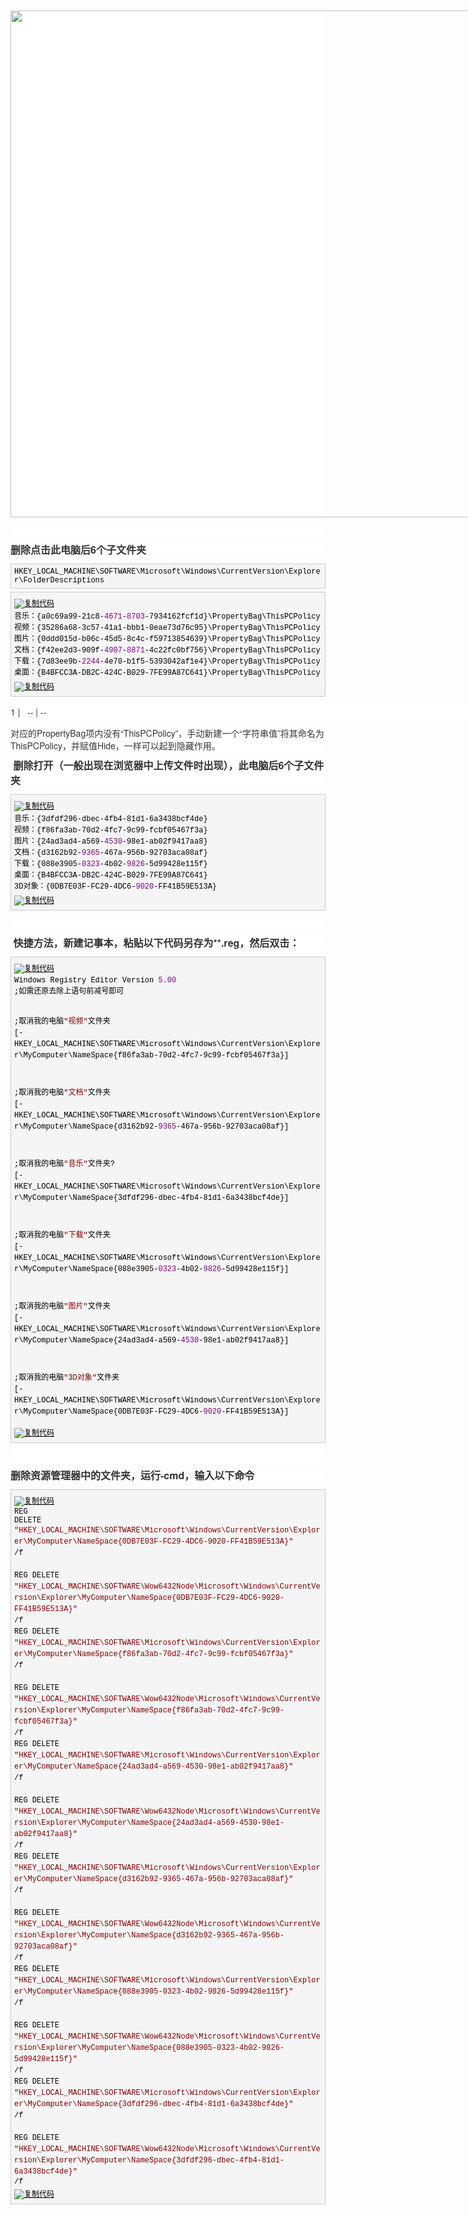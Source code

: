 <html>
<body>
<!--StartFragment--><p style="margin: 10px auto; padding: 0px; text-indent: 0px; color: rgb(51, 51, 51); font-family: &quot;PingFang SC&quot;, &quot;Microsoft YaHei&quot;, &quot;Helvetica Neue&quot;, Helvetica, Arial, sans-serif; font-size: 14px; font-style: normal; font-variant-ligatures: normal; font-variant-caps: normal; font-weight: 400; letter-spacing: normal; orphans: 2; text-align: start; text-transform: none; widows: 2; word-spacing: 0px; -webkit-text-stroke-width: 0px; white-space: normal; background-color: rgb(255, 255, 255); text-decoration-thickness: initial; text-decoration-style: initial; text-decoration-color: initial;"><img src="https://img2024.cnblogs.com/blog/1262590/202403/1262590-20240330051926224-952875109.png" alt="" width="811" height="332" loading="lazy" class="medium-zoom-image" style="margin: 0px; padding: 0px; border: none; max-width: 800px; height: auto; cursor: zoom-in; transition: transform 300ms cubic-bezier(0.2, 0, 0.2, 1) 0s !important;"></p><p style="margin: 10px auto; padding: 0px; text-indent: 0px; color: rgb(51, 51, 51); font-family: &quot;PingFang SC&quot;, &quot;Microsoft YaHei&quot;, &quot;Helvetica Neue&quot;, Helvetica, Arial, sans-serif; font-size: 14px; font-style: normal; font-variant-ligatures: normal; font-variant-caps: normal; font-weight: 400; letter-spacing: normal; orphans: 2; text-align: start; text-transform: none; widows: 2; word-spacing: 0px; -webkit-text-stroke-width: 0px; white-space: normal; background-color: rgb(255, 255, 255); text-decoration-thickness: initial; text-decoration-style: initial; text-decoration-color: initial;"> </p><h3 style="margin: 10px 0px; padding: 0px; font-size: 16px; font-weight: bold; line-height: 1.5; color: rgb(51, 51, 51); font-family: &quot;PingFang SC&quot;, &quot;Microsoft YaHei&quot;, &quot;Helvetica Neue&quot;, Helvetica, Arial, sans-serif; font-style: normal; font-variant-ligatures: normal; font-variant-caps: normal; letter-spacing: normal; orphans: 2; text-align: start; text-indent: 0px; text-transform: none; widows: 2; word-spacing: 0px; -webkit-text-stroke-width: 0px; white-space: normal; background-color: rgb(255, 255, 255); text-decoration-thickness: initial; text-decoration-style: initial; text-decoration-color: initial;">删除点击此电脑后6个子文件夹</h3><div class="cnblogs_code" style="margin: 5px 0px; padding: 5px; background-color: rgb(245, 245, 245); border: 1px solid rgb(204, 204, 204); overflow: auto; color: rgb(0, 0, 0); font-family: &quot;Courier New&quot; !important; font-size: 12px !important; font-style: normal; font-variant-ligatures: normal; font-variant-caps: normal; font-weight: 400; letter-spacing: normal; orphans: 2; text-align: start; text-indent: 0px; text-transform: none; widows: 2; word-spacing: 0px; -webkit-text-stroke-width: 0px; white-space: normal; text-decoration-thickness: initial; text-decoration-style: initial; text-decoration-color: initial;"><pre style="margin: 0px; padding: 0px; transition-duration: 0.2s; transition-property: background, font-size, border-color, border-radius, border-width, padding, margin, color; overflow: auto; font-family: &quot;Courier New&quot;, serif; font-size: 12px; overflow-wrap: break-word; white-space: pre-wrap;">HKEY_LOCAL_MACHINE\SOFTWARE\Microsoft\Windows\CurrentVersion\Explorer\FolderDescriptions</pre></div><div class="cnblogs_code" style="margin: 5px 0px; padding: 5px; background-color: rgb(245, 245, 245); border: 1px solid rgb(204, 204, 204); overflow: auto; color: rgb(0, 0, 0); font-family: &quot;Courier New&quot; !important; font-size: 12px !important; font-style: normal; font-variant-ligatures: normal; font-variant-caps: normal; font-weight: 400; letter-spacing: normal; orphans: 2; text-align: start; text-indent: 0px; text-transform: none; widows: 2; word-spacing: 0px; -webkit-text-stroke-width: 0px; white-space: normal; text-decoration-thickness: initial; text-decoration-style: initial; text-decoration-color: initial;"><div class="cnblogs_code_toolbar" style="margin: 5px 0px 0px; padding: 0px; background-color: rgb(245, 245, 245);"><span class="cnblogs_code_copy" style="margin: 0px; padding: 0px 5px 0px 0px; font-family: &quot;Courier New&quot;, serif; font-size: inherit; line-height: 1.5;"><a href="javascript:void(0);" onclick="copyCnblogsCode(this)" title="复制代码" style="margin: 0px; padding: 0px; color: rgb(0, 0, 0); text-decoration: underline; background-color: rgb(245, 245, 245) !important; border: none !important;"><img src="https://assets.cnblogs.com/images/copycode.gif" alt="复制代码" style="margin: 0px; padding: 0px; border: none !important; max-width: 800px; height: auto; background-color: rgb(245, 245, 245) !important;"></a></span></div><pre style="margin: 0px; padding: 0px; transition-duration: 0.2s; transition-property: background, font-size, border-color, border-radius, border-width, padding, margin, color; overflow: auto; font-family: &quot;Courier New&quot;, serif; font-size: 12px; overflow-wrap: break-word; white-space: pre-wrap;">音乐：{a0c69a99-21c8-<span style="margin: 0px; padding: 0px; font-family: &quot;Courier New&quot;, serif; font-size: inherit; line-height: 1.5; color: rgb(128, 0, 128);">4671</span>-<span style="margin: 0px; padding: 0px; font-family: &quot;Courier New&quot;, serif; font-size: inherit; line-height: 1.5; color: rgb(128, 0, 128);">8703</span>-<span style="margin: 0px; padding: 0px; font-family: &quot;Courier New&quot;, serif; font-size: inherit; line-height: 1.5; color: rgb(0, 0, 0);">7934162fcf1d}\PropertyBag\ThisPCPolicy
视频：{35286a68</span>-3c57-41a1-bbb1-<span style="margin: 0px; padding: 0px; font-family: &quot;Courier New&quot;, serif; font-size: inherit; line-height: 1.5; color: rgb(0, 0, 0);">0eae73d76c95}\PropertyBag\ThisPCPolicy
图片：{0ddd015d</span>-b06c-45d5-8c4c-<span style="margin: 0px; padding: 0px; font-family: &quot;Courier New&quot;, serif; font-size: inherit; line-height: 1.5; color: rgb(0, 0, 0);">f59713854639}\PropertyBag\ThisPCPolicy
文档：{f42ee2d3</span>-909f-<span style="margin: 0px; padding: 0px; font-family: &quot;Courier New&quot;, serif; font-size: inherit; line-height: 1.5; color: rgb(128, 0, 128);">4907</span>-<span style="margin: 0px; padding: 0px; font-family: &quot;Courier New&quot;, serif; font-size: inherit; line-height: 1.5; color: rgb(128, 0, 128);">8871</span>-<span style="margin: 0px; padding: 0px; font-family: &quot;Courier New&quot;, serif; font-size: inherit; line-height: 1.5; color: rgb(0, 0, 0);">4c22fc0bf756}\PropertyBag\ThisPCPolicy
下载：{7d83ee9b</span>-<span style="margin: 0px; padding: 0px; font-family: &quot;Courier New&quot;, serif; font-size: inherit; line-height: 1.5; color: rgb(128, 0, 128);">2244</span>-4e70-b1f5-<span style="margin: 0px; padding: 0px; font-family: &quot;Courier New&quot;, serif; font-size: inherit; line-height: 1.5; color: rgb(0, 0, 0);">5393042af1e4}\PropertyBag\ThisPCPolicy
桌面：{B4BFCC3A</span>-DB2C-424C-B029-7FE99A87C641}\PropertyBag\ThisPCPolicy</pre><div class="cnblogs_code_toolbar" style="margin: 5px 0px 0px; padding: 0px; background-color: rgb(245, 245, 245);"><span class="cnblogs_code_copy" style="margin: 0px; padding: 0px 5px 0px 0px; font-family: &quot;Courier New&quot;, serif; font-size: inherit; line-height: 1.5;"><a href="javascript:void(0);" onclick="copyCnblogsCode(this)" title="复制代码" style="margin: 0px; padding: 0px; color: rgb(0, 0, 0); text-decoration: underline; background-color: rgb(245, 245, 245) !important; border: none !important;"><img src="https://assets.cnblogs.com/images/copycode.gif" alt="复制代码" style="margin: 0px; padding: 0px; border: none !important; max-width: 800px; height: auto; background-color: rgb(245, 245, 245) !important;"></a></span></div></div><div style="margin: 0px; padding: 0px; color: rgb(51, 51, 51); font-family: &quot;PingFang SC&quot;, &quot;Microsoft YaHei&quot;, &quot;Helvetica Neue&quot;, Helvetica, Arial, sans-serif; font-size: 14px; font-style: normal; font-variant-ligatures: normal; font-variant-caps: normal; font-weight: 400; letter-spacing: normal; orphans: 2; text-align: start; text-indent: 0px; text-transform: none; widows: 2; word-spacing: 0px; -webkit-text-stroke-width: 0px; white-space: normal; background-color: rgb(255, 255, 255); text-decoration-thickness: initial; text-decoration-style: initial; text-decoration-color: initial;"><div id="highlighter_992834" class="syntaxhighlighter  html" style="margin: 1em 0px !important; padding: 0px; width: 818px; position: relative !important; overflow: auto !important; font-size: 1em !important; background-color: rgb(255, 255, 255) !important;">
1 |  
-- | --


</div></div><p style="margin: 10px auto; padding: 0px; text-indent: 0px; color: rgb(51, 51, 51); font-family: &quot;PingFang SC&quot;, &quot;Microsoft YaHei&quot;, &quot;Helvetica Neue&quot;, Helvetica, Arial, sans-serif; font-size: 14px; font-style: normal; font-variant-ligatures: normal; font-variant-caps: normal; font-weight: 400; letter-spacing: normal; orphans: 2; text-align: start; text-transform: none; widows: 2; word-spacing: 0px; -webkit-text-stroke-width: 0px; white-space: normal; background-color: rgb(255, 255, 255); text-decoration-thickness: initial; text-decoration-style: initial; text-decoration-color: initial;">对应的PropertyBag项内没有“ThisPCPolicy”，手动新建一个“字符串值”将其命名为ThisPCPolicy，并赋值Hide，一样可以起到隐藏作用。</p><h3 style="margin: 10px 0px; padding: 0px; font-size: 16px; font-weight: bold; line-height: 1.5; color: rgb(51, 51, 51); font-family: &quot;PingFang SC&quot;, &quot;Microsoft YaHei&quot;, &quot;Helvetica Neue&quot;, Helvetica, Arial, sans-serif; font-style: normal; font-variant-ligatures: normal; font-variant-caps: normal; letter-spacing: normal; orphans: 2; text-align: start; text-indent: 0px; text-transform: none; widows: 2; word-spacing: 0px; -webkit-text-stroke-width: 0px; white-space: normal; background-color: rgb(255, 255, 255); text-decoration-thickness: initial; text-decoration-style: initial; text-decoration-color: initial;"> 删除打开（一般出现在浏览器中上传文件时出现），此电脑后6个子文件夹</h3><div class="cnblogs_code" style="margin: 5px 0px; padding: 5px; background-color: rgb(245, 245, 245); border: 1px solid rgb(204, 204, 204); overflow: auto; color: rgb(0, 0, 0); font-family: &quot;Courier New&quot; !important; font-size: 12px !important; font-style: normal; font-variant-ligatures: normal; font-variant-caps: normal; font-weight: 400; letter-spacing: normal; orphans: 2; text-align: start; text-indent: 0px; text-transform: none; widows: 2; word-spacing: 0px; -webkit-text-stroke-width: 0px; white-space: normal; text-decoration-thickness: initial; text-decoration-style: initial; text-decoration-color: initial;"><div class="cnblogs_code_toolbar" style="margin: 5px 0px 0px; padding: 0px; background-color: rgb(245, 245, 245);"><span class="cnblogs_code_copy" style="margin: 0px; padding: 0px 5px 0px 0px; font-family: &quot;Courier New&quot;, serif; font-size: inherit; line-height: 1.5;"><a href="javascript:void(0);" onclick="copyCnblogsCode(this)" title="复制代码" style="margin: 0px; padding: 0px; color: rgb(0, 0, 0); text-decoration: underline; background-color: rgb(245, 245, 245) !important; border: none !important;"><img src="https://assets.cnblogs.com/images/copycode.gif" alt="复制代码" style="margin: 0px; padding: 0px; border: none !important; max-width: 800px; height: auto; background-color: rgb(245, 245, 245) !important;"></a></span></div><pre style="margin: 0px; padding: 0px; transition-duration: 0.2s; transition-property: background, font-size, border-color, border-radius, border-width, padding, margin, color; overflow: auto; font-family: &quot;Courier New&quot;, serif; font-size: 12px; overflow-wrap: break-word; white-space: pre-wrap;">音乐：{3dfdf296-dbec-4fb4-81d1-<span style="margin: 0px; padding: 0px; font-family: &quot;Courier New&quot;, serif; font-size: inherit; line-height: 1.5; color: rgb(0, 0, 0);">6a3438bcf4de}
视频：{f86fa3ab</span>-70d2-4fc7-9c99-<span style="margin: 0px; padding: 0px; font-family: &quot;Courier New&quot;, serif; font-size: inherit; line-height: 1.5; color: rgb(0, 0, 0);">fcbf05467f3a}
图片：{24ad3ad4</span>-a569-<span style="margin: 0px; padding: 0px; font-family: &quot;Courier New&quot;, serif; font-size: inherit; line-height: 1.5; color: rgb(128, 0, 128);">4530</span>-98e1-<span style="margin: 0px; padding: 0px; font-family: &quot;Courier New&quot;, serif; font-size: inherit; line-height: 1.5; color: rgb(0, 0, 0);">ab02f9417aa8}
文档：{d3162b92</span>-<span style="margin: 0px; padding: 0px; font-family: &quot;Courier New&quot;, serif; font-size: inherit; line-height: 1.5; color: rgb(128, 0, 128);">9365</span>-467a-956b-<span style="margin: 0px; padding: 0px; font-family: &quot;Courier New&quot;, serif; font-size: inherit; line-height: 1.5; color: rgb(0, 0, 0);">92703aca08af}
下载：{088e3905</span>-<span style="margin: 0px; padding: 0px; font-family: &quot;Courier New&quot;, serif; font-size: inherit; line-height: 1.5; color: rgb(128, 0, 128);">0323</span>-4b02-<span style="margin: 0px; padding: 0px; font-family: &quot;Courier New&quot;, serif; font-size: inherit; line-height: 1.5; color: rgb(128, 0, 128);">9826</span>-<span style="margin: 0px; padding: 0px; font-family: &quot;Courier New&quot;, serif; font-size: inherit; line-height: 1.5; color: rgb(0, 0, 0);">5d99428e115f}
桌面：{B4BFCC3A</span>-DB2C-424C-B029-<span style="margin: 0px; padding: 0px; font-family: &quot;Courier New&quot;, serif; font-size: inherit; line-height: 1.5; color: rgb(0, 0, 0);">7FE99A87C641}
3D对象：{0DB7E03F</span>-FC29-4DC6-<span style="margin: 0px; padding: 0px; font-family: &quot;Courier New&quot;, serif; font-size: inherit; line-height: 1.5; color: rgb(128, 0, 128);">9020</span>-FF41B59E513A}</pre><div class="cnblogs_code_toolbar" style="margin: 5px 0px 0px; padding: 0px; background-color: rgb(245, 245, 245);"><span class="cnblogs_code_copy" style="margin: 0px; padding: 0px 5px 0px 0px; font-family: &quot;Courier New&quot;, serif; font-size: inherit; line-height: 1.5;"><a href="javascript:void(0);" onclick="copyCnblogsCode(this)" title="复制代码" style="margin: 0px; padding: 0px; color: rgb(0, 0, 0); text-decoration: underline; background-color: rgb(245, 245, 245) !important; border: none !important;"><img src="https://assets.cnblogs.com/images/copycode.gif" alt="复制代码" style="margin: 0px; padding: 0px; border: none !important; max-width: 800px; height: auto; background-color: rgb(245, 245, 245) !important;"></a></span></div></div><p style="margin: 10px auto; padding: 0px; text-indent: 0px; color: rgb(51, 51, 51); font-family: &quot;PingFang SC&quot;, &quot;Microsoft YaHei&quot;, &quot;Helvetica Neue&quot;, Helvetica, Arial, sans-serif; font-size: 14px; font-style: normal; font-variant-ligatures: normal; font-variant-caps: normal; font-weight: 400; letter-spacing: normal; orphans: 2; text-align: start; text-transform: none; widows: 2; word-spacing: 0px; -webkit-text-stroke-width: 0px; white-space: normal; background-color: rgb(255, 255, 255); text-decoration-thickness: initial; text-decoration-style: initial; text-decoration-color: initial;"> </p><h3 style="margin: 10px 0px; padding: 0px; font-size: 16px; font-weight: bold; line-height: 1.5; color: rgb(51, 51, 51); font-family: &quot;PingFang SC&quot;, &quot;Microsoft YaHei&quot;, &quot;Helvetica Neue&quot;, Helvetica, Arial, sans-serif; font-style: normal; font-variant-ligatures: normal; font-variant-caps: normal; letter-spacing: normal; orphans: 2; text-align: start; text-indent: 0px; text-transform: none; widows: 2; word-spacing: 0px; -webkit-text-stroke-width: 0px; white-space: normal; background-color: rgb(255, 255, 255); text-decoration-thickness: initial; text-decoration-style: initial; text-decoration-color: initial;"> 快捷方法，新建记事本，粘贴以下代码另存为**.reg，然后双击：</h3><div class="cnblogs_code" style="margin: 5px 0px; padding: 5px; background-color: rgb(245, 245, 245); border: 1px solid rgb(204, 204, 204); overflow: auto; color: rgb(0, 0, 0); font-family: &quot;Courier New&quot; !important; font-size: 12px !important; font-style: normal; font-variant-ligatures: normal; font-variant-caps: normal; font-weight: 400; letter-spacing: normal; orphans: 2; text-align: start; text-indent: 0px; text-transform: none; widows: 2; word-spacing: 0px; -webkit-text-stroke-width: 0px; white-space: normal; text-decoration-thickness: initial; text-decoration-style: initial; text-decoration-color: initial;"><div class="cnblogs_code_toolbar" style="margin: 5px 0px 0px; padding: 0px; background-color: rgb(245, 245, 245);"><span class="cnblogs_code_copy" style="margin: 0px; padding: 0px 5px 0px 0px; font-family: &quot;Courier New&quot;, serif; font-size: inherit; line-height: 1.5;"><a href="javascript:void(0);" onclick="copyCnblogsCode(this)" title="复制代码" style="margin: 0px; padding: 0px; color: rgb(0, 0, 0); text-decoration: underline; background-color: rgb(245, 245, 245) !important; border: none !important;"><img src="https://assets.cnblogs.com/images/copycode.gif" alt="复制代码" style="margin: 0px; padding: 0px; border: none !important; max-width: 800px; height: auto; background-color: rgb(245, 245, 245) !important;"></a></span></div><pre style="margin: 0px; padding: 0px; transition-duration: 0.2s; transition-property: background, font-size, border-color, border-radius, border-width, padding, margin, color; overflow: auto; font-family: &quot;Courier New&quot;, serif; font-size: 12px; overflow-wrap: break-word; white-space: pre-wrap;">Windows Registry Editor Version <span style="margin: 0px; padding: 0px; font-family: &quot;Courier New&quot;, serif; font-size: inherit; line-height: 1.5; color: rgb(128, 0, 128);">5.00</span><span style="margin: 0px; padding: 0px; font-family: &quot;Courier New&quot;, serif; font-size: inherit; line-height: 1.5; color: rgb(0, 0, 0);">
;如需还原去除上语句前减号即可

;取消我的电脑</span><span style="margin: 0px; padding: 0px; font-family: &quot;Courier New&quot;, serif; font-size: inherit; line-height: 1.5; color: rgb(128, 0, 0);">"</span><span style="margin: 0px; padding: 0px; font-family: &quot;Courier New&quot;, serif; font-size: inherit; line-height: 1.5; color: rgb(128, 0, 0);">视频</span><span style="margin: 0px; padding: 0px; font-family: &quot;Courier New&quot;, serif; font-size: inherit; line-height: 1.5; color: rgb(128, 0, 0);">"</span><span style="margin: 0px; padding: 0px; font-family: &quot;Courier New&quot;, serif; font-size: inherit; line-height: 1.5; color: rgb(0, 0, 0);">文件夹
[</span>-HKEY_LOCAL_MACHINE\SOFTWARE\Microsoft\Windows\CurrentVersion\Explorer\MyComputer\NameSpace\{f86fa3ab-70d2-4fc7-9c99-<span style="margin: 0px; padding: 0px; font-family: &quot;Courier New&quot;, serif; font-size: inherit; line-height: 1.5; color: rgb(0, 0, 0);">fcbf05467f3a}]

;取消我的电脑</span><span style="margin: 0px; padding: 0px; font-family: &quot;Courier New&quot;, serif; font-size: inherit; line-height: 1.5; color: rgb(128, 0, 0);">"</span><span style="margin: 0px; padding: 0px; font-family: &quot;Courier New&quot;, serif; font-size: inherit; line-height: 1.5; color: rgb(128, 0, 0);">文档</span><span style="margin: 0px; padding: 0px; font-family: &quot;Courier New&quot;, serif; font-size: inherit; line-height: 1.5; color: rgb(128, 0, 0);">"</span><span style="margin: 0px; padding: 0px; font-family: &quot;Courier New&quot;, serif; font-size: inherit; line-height: 1.5; color: rgb(0, 0, 0);">文件夹
[</span>-HKEY_LOCAL_MACHINE\SOFTWARE\Microsoft\Windows\CurrentVersion\Explorer\MyComputer\NameSpace\{d3162b92-<span style="margin: 0px; padding: 0px; font-family: &quot;Courier New&quot;, serif; font-size: inherit; line-height: 1.5; color: rgb(128, 0, 128);">9365</span>-467a-956b-<span style="margin: 0px; padding: 0px; font-family: &quot;Courier New&quot;, serif; font-size: inherit; line-height: 1.5; color: rgb(0, 0, 0);">92703aca08af}]

;取消我的电脑</span><span style="margin: 0px; padding: 0px; font-family: &quot;Courier New&quot;, serif; font-size: inherit; line-height: 1.5; color: rgb(128, 0, 0);">"</span><span style="margin: 0px; padding: 0px; font-family: &quot;Courier New&quot;, serif; font-size: inherit; line-height: 1.5; color: rgb(128, 0, 0);">音乐</span><span style="margin: 0px; padding: 0px; font-family: &quot;Courier New&quot;, serif; font-size: inherit; line-height: 1.5; color: rgb(128, 0, 0);">"</span>文件夹?<span style="margin: 0px; padding: 0px; font-family: &quot;Courier New&quot;, serif; font-size: inherit; line-height: 1.5; color: rgb(0, 0, 0);">
[</span>-HKEY_LOCAL_MACHINE\SOFTWARE\Microsoft\Windows\CurrentVersion\Explorer\MyComputer\NameSpace\{3dfdf296-dbec-4fb4-81d1-<span style="margin: 0px; padding: 0px; font-family: &quot;Courier New&quot;, serif; font-size: inherit; line-height: 1.5; color: rgb(0, 0, 0);">6a3438bcf4de}]

;取消我的电脑</span><span style="margin: 0px; padding: 0px; font-family: &quot;Courier New&quot;, serif; font-size: inherit; line-height: 1.5; color: rgb(128, 0, 0);">"</span><span style="margin: 0px; padding: 0px; font-family: &quot;Courier New&quot;, serif; font-size: inherit; line-height: 1.5; color: rgb(128, 0, 0);">下载</span><span style="margin: 0px; padding: 0px; font-family: &quot;Courier New&quot;, serif; font-size: inherit; line-height: 1.5; color: rgb(128, 0, 0);">"</span><span style="margin: 0px; padding: 0px; font-family: &quot;Courier New&quot;, serif; font-size: inherit; line-height: 1.5; color: rgb(0, 0, 0);">文件夹
[</span>-HKEY_LOCAL_MACHINE\SOFTWARE\Microsoft\Windows\CurrentVersion\Explorer\MyComputer\NameSpace\{088e3905-<span style="margin: 0px; padding: 0px; font-family: &quot;Courier New&quot;, serif; font-size: inherit; line-height: 1.5; color: rgb(128, 0, 128);">0323</span>-4b02-<span style="margin: 0px; padding: 0px; font-family: &quot;Courier New&quot;, serif; font-size: inherit; line-height: 1.5; color: rgb(128, 0, 128);">9826</span>-<span style="margin: 0px; padding: 0px; font-family: &quot;Courier New&quot;, serif; font-size: inherit; line-height: 1.5; color: rgb(0, 0, 0);">5d99428e115f}]

;取消我的电脑</span><span style="margin: 0px; padding: 0px; font-family: &quot;Courier New&quot;, serif; font-size: inherit; line-height: 1.5; color: rgb(128, 0, 0);">"</span><span style="margin: 0px; padding: 0px; font-family: &quot;Courier New&quot;, serif; font-size: inherit; line-height: 1.5; color: rgb(128, 0, 0);">图片</span><span style="margin: 0px; padding: 0px; font-family: &quot;Courier New&quot;, serif; font-size: inherit; line-height: 1.5; color: rgb(128, 0, 0);">"</span><span style="margin: 0px; padding: 0px; font-family: &quot;Courier New&quot;, serif; font-size: inherit; line-height: 1.5; color: rgb(0, 0, 0);">文件夹
[</span>-HKEY_LOCAL_MACHINE\SOFTWARE\Microsoft\Windows\CurrentVersion\Explorer\MyComputer\NameSpace\{24ad3ad4-a569-<span style="margin: 0px; padding: 0px; font-family: &quot;Courier New&quot;, serif; font-size: inherit; line-height: 1.5; color: rgb(128, 0, 128);">4530</span>-98e1-<span style="margin: 0px; padding: 0px; font-family: &quot;Courier New&quot;, serif; font-size: inherit; line-height: 1.5; color: rgb(0, 0, 0);">ab02f9417aa8}]

;取消我的电脑</span><span style="margin: 0px; padding: 0px; font-family: &quot;Courier New&quot;, serif; font-size: inherit; line-height: 1.5; color: rgb(128, 0, 0);">"</span><span style="margin: 0px; padding: 0px; font-family: &quot;Courier New&quot;, serif; font-size: inherit; line-height: 1.5; color: rgb(128, 0, 0);">3D对象</span><span style="margin: 0px; padding: 0px; font-family: &quot;Courier New&quot;, serif; font-size: inherit; line-height: 1.5; color: rgb(128, 0, 0);">"</span><span style="margin: 0px; padding: 0px; font-family: &quot;Courier New&quot;, serif; font-size: inherit; line-height: 1.5; color: rgb(0, 0, 0);">文件夹
[</span>-HKEY_LOCAL_MACHINE\SOFTWARE\Microsoft\Windows\CurrentVersion\Explorer\MyComputer\NameSpace\{0DB7E03F-FC29-4DC6-<span style="margin: 0px; padding: 0px; font-family: &quot;Courier New&quot;, serif; font-size: inherit; line-height: 1.5; color: rgb(128, 0, 128);">9020</span>-FF41B59E513A}]</pre><div class="cnblogs_code_toolbar" style="margin: 5px 0px 0px; padding: 0px; background-color: rgb(245, 245, 245);"><span class="cnblogs_code_copy" style="margin: 0px; padding: 0px 5px 0px 0px; font-family: &quot;Courier New&quot;, serif; font-size: inherit; line-height: 1.5;"><a href="javascript:void(0);" onclick="copyCnblogsCode(this)" title="复制代码" style="margin: 0px; padding: 0px; color: rgb(0, 0, 0); text-decoration: underline; background-color: rgb(245, 245, 245) !important; border: none !important;"><img src="https://assets.cnblogs.com/images/copycode.gif" alt="复制代码" style="margin: 0px; padding: 0px; border: none !important; max-width: 800px; height: auto; background-color: rgb(245, 245, 245) !important;"></a></span></div></div><p style="margin: 10px auto; padding: 0px; text-indent: 0px; color: rgb(51, 51, 51); font-family: &quot;PingFang SC&quot;, &quot;Microsoft YaHei&quot;, &quot;Helvetica Neue&quot;, Helvetica, Arial, sans-serif; font-size: 14px; font-style: normal; font-variant-ligatures: normal; font-variant-caps: normal; font-weight: 400; letter-spacing: normal; orphans: 2; text-align: start; text-transform: none; widows: 2; word-spacing: 0px; -webkit-text-stroke-width: 0px; white-space: normal; background-color: rgb(255, 255, 255); text-decoration-thickness: initial; text-decoration-style: initial; text-decoration-color: initial;"> </p><h3 style="margin: 10px 0px; padding: 0px; font-size: 16px; font-weight: bold; line-height: 1.5; color: rgb(51, 51, 51); font-family: &quot;PingFang SC&quot;, &quot;Microsoft YaHei&quot;, &quot;Helvetica Neue&quot;, Helvetica, Arial, sans-serif; font-style: normal; font-variant-ligatures: normal; font-variant-caps: normal; letter-spacing: normal; orphans: 2; text-align: start; text-indent: 0px; text-transform: none; widows: 2; word-spacing: 0px; -webkit-text-stroke-width: 0px; white-space: normal; background-color: rgb(255, 255, 255); text-decoration-thickness: initial; text-decoration-style: initial; text-decoration-color: initial;">删除资源管理器中的文件夹，运行-cmd，输入以下命令</h3><div class="cnblogs_code" style="margin: 5px 0px; padding: 5px; background-color: rgb(245, 245, 245); border: 1px solid rgb(204, 204, 204); overflow: auto; color: rgb(0, 0, 0); font-family: &quot;Courier New&quot; !important; font-size: 12px !important; font-style: normal; font-variant-ligatures: normal; font-variant-caps: normal; font-weight: 400; letter-spacing: normal; orphans: 2; text-align: start; text-indent: 0px; text-transform: none; widows: 2; word-spacing: 0px; -webkit-text-stroke-width: 0px; white-space: normal; text-decoration-thickness: initial; text-decoration-style: initial; text-decoration-color: initial;"><div class="cnblogs_code_toolbar" style="margin: 5px 0px 0px; padding: 0px; background-color: rgb(245, 245, 245);"><span class="cnblogs_code_copy" style="margin: 0px; padding: 0px 5px 0px 0px; font-family: &quot;Courier New&quot;, serif; font-size: inherit; line-height: 1.5;"><a href="javascript:void(0);" onclick="copyCnblogsCode(this)" title="复制代码" style="margin: 0px; padding: 0px; color: rgb(0, 0, 0); text-decoration: underline; background-color: rgb(245, 245, 245) !important; border: none !important;"><img src="https://assets.cnblogs.com/images/copycode.gif" alt="复制代码" style="margin: 0px; padding: 0px; border: none !important; max-width: 800px; height: auto; background-color: rgb(245, 245, 245) !important;"></a></span></div><pre style="margin: 0px; padding: 0px; transition-duration: 0.2s; transition-property: background, font-size, border-color, border-radius, border-width, padding, margin, color; overflow: auto; font-family: &quot;Courier New&quot;, serif; font-size: 12px; overflow-wrap: break-word; white-space: pre-wrap;">REG DELETE <span style="margin: 0px; padding: 0px; font-family: &quot;Courier New&quot;, serif; font-size: inherit; line-height: 1.5; color: rgb(128, 0, 0);">"</span><span style="margin: 0px; padding: 0px; font-family: &quot;Courier New&quot;, serif; font-size: inherit; line-height: 1.5; color: rgb(128, 0, 0);">HKEY_LOCAL_MACHINE\SOFTWARE\Microsoft\Windows\CurrentVersion\Explorer\MyComputer\NameSpace\{0DB7E03F-FC29-4DC6-9020-FF41B59E513A}</span><span style="margin: 0px; padding: 0px; font-family: &quot;Courier New&quot;, serif; font-size: inherit; line-height: 1.5; color: rgb(128, 0, 0);">"</span> /<span style="margin: 0px; padding: 0px; font-family: &quot;Courier New&quot;, serif; font-size: inherit; line-height: 1.5; color: rgb(0, 0, 0);">f  
REG DELETE </span><span style="margin: 0px; padding: 0px; font-family: &quot;Courier New&quot;, serif; font-size: inherit; line-height: 1.5; color: rgb(128, 0, 0);">"</span><span style="margin: 0px; padding: 0px; font-family: &quot;Courier New&quot;, serif; font-size: inherit; line-height: 1.5; color: rgb(128, 0, 0);">HKEY_LOCAL_MACHINE\SOFTWARE\Wow6432Node\Microsoft\Windows\CurrentVersion\Explorer\MyComputer\NameSpace\{0DB7E03F-FC29-4DC6-9020-FF41B59E513A}</span><span style="margin: 0px; padding: 0px; font-family: &quot;Courier New&quot;, serif; font-size: inherit; line-height: 1.5; color: rgb(128, 0, 0);">"</span> /<span style="margin: 0px; padding: 0px; font-family: &quot;Courier New&quot;, serif; font-size: inherit; line-height: 1.5; color: rgb(0, 0, 0);">f 
REG DELETE </span><span style="margin: 0px; padding: 0px; font-family: &quot;Courier New&quot;, serif; font-size: inherit; line-height: 1.5; color: rgb(128, 0, 0);">"</span><span style="margin: 0px; padding: 0px; font-family: &quot;Courier New&quot;, serif; font-size: inherit; line-height: 1.5; color: rgb(128, 0, 0);">HKEY_LOCAL_MACHINE\SOFTWARE\Microsoft\Windows\CurrentVersion\Explorer\MyComputer\NameSpace\{f86fa3ab-70d2-4fc7-9c99-fcbf05467f3a}</span><span style="margin: 0px; padding: 0px; font-family: &quot;Courier New&quot;, serif; font-size: inherit; line-height: 1.5; color: rgb(128, 0, 0);">"</span> /<span style="margin: 0px; padding: 0px; font-family: &quot;Courier New&quot;, serif; font-size: inherit; line-height: 1.5; color: rgb(0, 0, 0);">f  
REG DELETE </span><span style="margin: 0px; padding: 0px; font-family: &quot;Courier New&quot;, serif; font-size: inherit; line-height: 1.5; color: rgb(128, 0, 0);">"</span><span style="margin: 0px; padding: 0px; font-family: &quot;Courier New&quot;, serif; font-size: inherit; line-height: 1.5; color: rgb(128, 0, 0);">HKEY_LOCAL_MACHINE\SOFTWARE\Wow6432Node\Microsoft\Windows\CurrentVersion\Explorer\MyComputer\NameSpace\{f86fa3ab-70d2-4fc7-9c99-fcbf05467f3a}</span><span style="margin: 0px; padding: 0px; font-family: &quot;Courier New&quot;, serif; font-size: inherit; line-height: 1.5; color: rgb(128, 0, 0);">"</span> /<span style="margin: 0px; padding: 0px; font-family: &quot;Courier New&quot;, serif; font-size: inherit; line-height: 1.5; color: rgb(0, 0, 0);">f 
REG DELETE </span><span style="margin: 0px; padding: 0px; font-family: &quot;Courier New&quot;, serif; font-size: inherit; line-height: 1.5; color: rgb(128, 0, 0);">"</span><span style="margin: 0px; padding: 0px; font-family: &quot;Courier New&quot;, serif; font-size: inherit; line-height: 1.5; color: rgb(128, 0, 0);">HKEY_LOCAL_MACHINE\SOFTWARE\Microsoft\Windows\CurrentVersion\Explorer\MyComputer\NameSpace\{24ad3ad4-a569-4530-98e1-ab02f9417aa8}</span><span style="margin: 0px; padding: 0px; font-family: &quot;Courier New&quot;, serif; font-size: inherit; line-height: 1.5; color: rgb(128, 0, 0);">"</span> /<span style="margin: 0px; padding: 0px; font-family: &quot;Courier New&quot;, serif; font-size: inherit; line-height: 1.5; color: rgb(0, 0, 0);">f  
REG DELETE </span><span style="margin: 0px; padding: 0px; font-family: &quot;Courier New&quot;, serif; font-size: inherit; line-height: 1.5; color: rgb(128, 0, 0);">"</span><span style="margin: 0px; padding: 0px; font-family: &quot;Courier New&quot;, serif; font-size: inherit; line-height: 1.5; color: rgb(128, 0, 0);">HKEY_LOCAL_MACHINE\SOFTWARE\Wow6432Node\Microsoft\Windows\CurrentVersion\Explorer\MyComputer\NameSpace\{24ad3ad4-a569-4530-98e1-ab02f9417aa8}</span><span style="margin: 0px; padding: 0px; font-family: &quot;Courier New&quot;, serif; font-size: inherit; line-height: 1.5; color: rgb(128, 0, 0);">"</span> /<span style="margin: 0px; padding: 0px; font-family: &quot;Courier New&quot;, serif; font-size: inherit; line-height: 1.5; color: rgb(0, 0, 0);">f 
REG DELETE </span><span style="margin: 0px; padding: 0px; font-family: &quot;Courier New&quot;, serif; font-size: inherit; line-height: 1.5; color: rgb(128, 0, 0);">"</span><span style="margin: 0px; padding: 0px; font-family: &quot;Courier New&quot;, serif; font-size: inherit; line-height: 1.5; color: rgb(128, 0, 0);">HKEY_LOCAL_MACHINE\SOFTWARE\Microsoft\Windows\CurrentVersion\Explorer\MyComputer\NameSpace\{d3162b92-9365-467a-956b-92703aca08af}</span><span style="margin: 0px; padding: 0px; font-family: &quot;Courier New&quot;, serif; font-size: inherit; line-height: 1.5; color: rgb(128, 0, 0);">"</span> /<span style="margin: 0px; padding: 0px; font-family: &quot;Courier New&quot;, serif; font-size: inherit; line-height: 1.5; color: rgb(0, 0, 0);">f  
REG DELETE </span><span style="margin: 0px; padding: 0px; font-family: &quot;Courier New&quot;, serif; font-size: inherit; line-height: 1.5; color: rgb(128, 0, 0);">"</span><span style="margin: 0px; padding: 0px; font-family: &quot;Courier New&quot;, serif; font-size: inherit; line-height: 1.5; color: rgb(128, 0, 0);">HKEY_LOCAL_MACHINE\SOFTWARE\Wow6432Node\Microsoft\Windows\CurrentVersion\Explorer\MyComputer\NameSpace\{d3162b92-9365-467a-956b-92703aca08af}</span><span style="margin: 0px; padding: 0px; font-family: &quot;Courier New&quot;, serif; font-size: inherit; line-height: 1.5; color: rgb(128, 0, 0);">"</span> /<span style="margin: 0px; padding: 0px; font-family: &quot;Courier New&quot;, serif; font-size: inherit; line-height: 1.5; color: rgb(0, 0, 0);">f 
REG DELETE </span><span style="margin: 0px; padding: 0px; font-family: &quot;Courier New&quot;, serif; font-size: inherit; line-height: 1.5; color: rgb(128, 0, 0);">"</span><span style="margin: 0px; padding: 0px; font-family: &quot;Courier New&quot;, serif; font-size: inherit; line-height: 1.5; color: rgb(128, 0, 0);">HKEY_LOCAL_MACHINE\SOFTWARE\Microsoft\Windows\CurrentVersion\Explorer\MyComputer\NameSpace\{088e3905-0323-4b02-9826-5d99428e115f}</span><span style="margin: 0px; padding: 0px; font-family: &quot;Courier New&quot;, serif; font-size: inherit; line-height: 1.5; color: rgb(128, 0, 0);">"</span> /<span style="margin: 0px; padding: 0px; font-family: &quot;Courier New&quot;, serif; font-size: inherit; line-height: 1.5; color: rgb(0, 0, 0);">f  
REG DELETE </span><span style="margin: 0px; padding: 0px; font-family: &quot;Courier New&quot;, serif; font-size: inherit; line-height: 1.5; color: rgb(128, 0, 0);">"</span><span style="margin: 0px; padding: 0px; font-family: &quot;Courier New&quot;, serif; font-size: inherit; line-height: 1.5; color: rgb(128, 0, 0);">HKEY_LOCAL_MACHINE\SOFTWARE\Wow6432Node\Microsoft\Windows\CurrentVersion\Explorer\MyComputer\NameSpace\{088e3905-0323-4b02-9826-5d99428e115f}</span><span style="margin: 0px; padding: 0px; font-family: &quot;Courier New&quot;, serif; font-size: inherit; line-height: 1.5; color: rgb(128, 0, 0);">"</span> /<span style="margin: 0px; padding: 0px; font-family: &quot;Courier New&quot;, serif; font-size: inherit; line-height: 1.5; color: rgb(0, 0, 0);">f 
REG DELETE </span><span style="margin: 0px; padding: 0px; font-family: &quot;Courier New&quot;, serif; font-size: inherit; line-height: 1.5; color: rgb(128, 0, 0);">"</span><span style="margin: 0px; padding: 0px; font-family: &quot;Courier New&quot;, serif; font-size: inherit; line-height: 1.5; color: rgb(128, 0, 0);">HKEY_LOCAL_MACHINE\SOFTWARE\Microsoft\Windows\CurrentVersion\Explorer\MyComputer\NameSpace\{3dfdf296-dbec-4fb4-81d1-6a3438bcf4de}</span><span style="margin: 0px; padding: 0px; font-family: &quot;Courier New&quot;, serif; font-size: inherit; line-height: 1.5; color: rgb(128, 0, 0);">"</span> /<span style="margin: 0px; padding: 0px; font-family: &quot;Courier New&quot;, serif; font-size: inherit; line-height: 1.5; color: rgb(0, 0, 0);">f  
REG DELETE </span><span style="margin: 0px; padding: 0px; font-family: &quot;Courier New&quot;, serif; font-size: inherit; line-height: 1.5; color: rgb(128, 0, 0);">"</span><span style="margin: 0px; padding: 0px; font-family: &quot;Courier New&quot;, serif; font-size: inherit; line-height: 1.5; color: rgb(128, 0, 0);">HKEY_LOCAL_MACHINE\SOFTWARE\Wow6432Node\Microsoft\Windows\CurrentVersion\Explorer\MyComputer\NameSpace\{3dfdf296-dbec-4fb4-81d1-6a3438bcf4de}</span><span style="margin: 0px; padding: 0px; font-family: &quot;Courier New&quot;, serif; font-size: inherit; line-height: 1.5; color: rgb(128, 0, 0);">"</span> /f</pre><div class="cnblogs_code_toolbar" style="margin: 5px 0px 0px; padding: 0px; background-color: rgb(245, 245, 245);"><span class="cnblogs_code_copy" style="margin: 0px; padding: 0px 5px 0px 0px; font-family: &quot;Courier New&quot;, serif; font-size: inherit; line-height: 1.5;"><a href="javascript:void(0);" onclick="copyCnblogsCode(this)" title="复制代码" style="margin: 0px; padding: 0px; color: rgb(0, 0, 0); text-decoration: underline; background-color: rgb(245, 245, 245) !important; border: none !important;"><img src="https://assets.cnblogs.com/images/copycode.gif" alt="复制代码" style="margin: 0px; padding: 0px; border: none !important; max-width: 800px; height: auto; background-color: rgb(245, 245, 245) !important;"></a></span></div></div><!--EndFragment-->
</body>
</html>